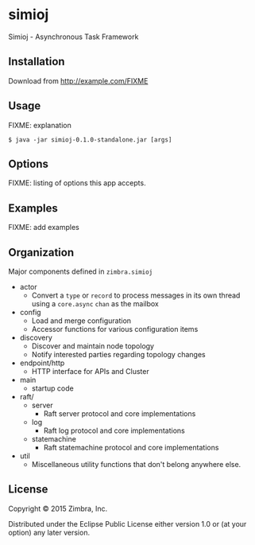 # simioj

Simioj - Asynchronous Task Framework

## Installation

Download from http://example.com/FIXME

## Usage

FIXME: explanation

    $ java -jar simioj-0.1.0-standalone.jar [args]

## Options

FIXME: listing of options this app accepts.

## Examples

FIXME: add examples

## Organization

Major components defined in `zimbra.simioj`

- actor
    - Convert a `type` or `record` to process messages in its own
      thread using a `core.async` `chan` as the mailbox
- config
    - Load and merge configuration
    - Accessor functions for various configuration items
- discovery
    - Discover and maintain node topology
    - Notify interested parties regarding topology changes
- endpoint/http
    - HTTP interface for APIs and Cluster
- main
    - startup code
- raft/
    - server
        - Raft server protocol and core implementations
    - log
        - Raft log protocol and core implementations
    - statemachine
        - Raft statemachine protocol and core implementations
- util
    - Miscellaneous utility functions that don't belong anywhere else.


## License

Copyright © 2015 Zimbra, Inc.

Distributed under the Eclipse Public License either version 1.0 or (at
your option) any later version.
